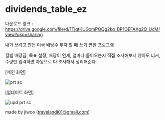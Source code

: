 # dividends_table_ez

다운로드 링크 : https://drive.google.com/file/d/1TjqtKUGxmPQQg2kq_BP1OEFAXg2Q_UcM/view?usp=sharing


내가 쓰려고 만든 미국 배당주 투자 할 때 쓰기 편한 프로그램


월별 배당금, 목표 설정, 배당이 언제, 얼마나 들어오는지 직접 조사해보지 않아도 티커, 수량만 입력하면 자동으로 다 조사해서 정리해준다.

[메인 화면]

![prt sc](https://github.com/juicyjung/dividends_table_ez/blob/main/dividends_table_ez_printscreen.png)

[업데이트 화면]

![upd prt sc](https://github.com/juicyjung/dividends_table_ez/blob/main/update_printscreen.png)

made by jiwoo (travelandi01@gmail.com)
